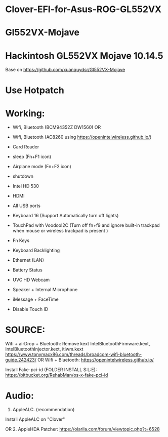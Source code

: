 # Clover-EFI-for-Asus-ROG-GL552VX
# Gl552VX-Mojave
# Hackintosh GL552VX Mojave 10.14.5

Base on https://github.com/xuanquydsr/Gl552VX-Mojave

# Use Hotpatch
# Working:
- Wifi, Bluetooth (BCM94352Z DW1560)
OR
- Wifi, Bluetooth (AC8260 using https://openintelwireless.github.io/)


- Card Reader
- sleep (Fn+F1 icon)
- Airplane mode (Fn+F2 icon)
- shutdown
- Intel HD 530
- HDMI
- All USB ports
- Keyboard 16 (Support Automatically turn off lights)
- TouchPad with VoodooI2C (Turn off fn+f9 and ignore built-in trackpad when mouse or wireless trackpad is present )
- Fn Keys
- Keyboard Backlighting
- Ethernet (LAN)
- Battery Status
- UVC HD Webcam
- Speaker + Internal Microphone
- iMessage + FaceTime
- Disable Touch ID

# SOURCE:

Wifi + airDrop + Bluetooth: Remove kext IntelBluetoothFirmware.kext, IntelBluetoothInjector.kext, itlwm.kext
https://www.tonymacx86.com/threads/broadcom-wifi-bluetooth-guide.242423/
OR 
Wifi  + Bluetooth:
https://openintelwireless.github.io/


Install Fake-pci-id (FOLDER INSTALL S:L:E):
https://bitbucket.org/RehabMan/os-x-fake-pci-id

# Audio:

1. AppleALC. (recommendation)

Install AppleALC on "Clover"

OR
2. AppleHDA Patcher:
https://olarila.com/forum/viewtopic.php?t=6528


